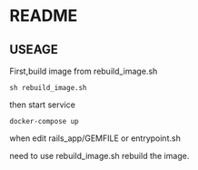 # README

## USEAGE

First,build image from rebuild_image.sh

```
sh rebuild_image.sh
```
then start service

```
docker-compose up 
```
when edit rails_app/GEMFILE or entrypoint.sh

need to use rebuild_image.sh rebuild the image.